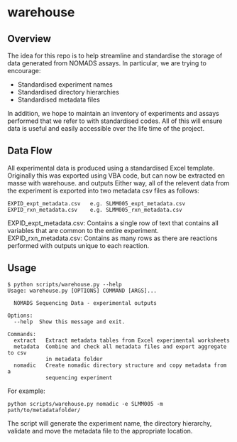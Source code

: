 # warehouse
## Overview
The idea for this repo is to  help streamline and standardise the storage of data generated from NOMADS assays. In particular, we are trying to encourage:
- Standardised experiment names
- Standardised directory hierarchies
- Standardised metadata files

In addition, we hope to maintain an inventory of experiments and assays performed that we refer to with standardised codes. All of this will ensure data is useful and easily accessible over the life time of the project.

## Data Flow
All experimental data is produced using a standardised Excel template. Originally this was exported using VBA code, but can now be extracted en masse with warehouse. and outputs Either way, all of the relevent data from the experiment is exported into two metadata csv files as follows:
```
EXPID_expt_metadata.csv   e.g. SLMM005_expt_metadata.csv
EXPID_rxn_metadata.csv    e.g. SLMM005_rxn_metadata.csv
```

EXPID_expt_metadata.csv: Contains a single row of text that contains all variables that are common to the entire experiment.
EXPID_rxn_metadata.csv: Contains as many rows as there are reactions performed with outputs unique to each reaction.

## Usage

```
$ python scripts/warehouse.py --help
Usage: warehouse.py [OPTIONS] COMMAND [ARGS]...

  NOMADS Sequencing Data - experimental outputs

Options:
  --help  Show this message and exit.

Commands:
  extract   Extract metadata tables from Excel experimental worksheets
  metadata  Combine and check all metadata files and export aggregate to csv
            in metadata folder
  nomadic   Create nomadic directory structure and copy metadata from a
            sequencing experiment

```

For example:

```
python scripts/warehouse.py nomadic -e SLMM005 -m path/to/metadatafolder/

```

The script will generate the experiment name, the directory hierarchy, validate and move the metadata file to the appropriate location.

